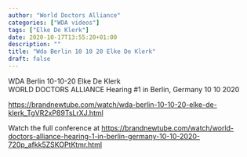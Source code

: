 ```yaml
---
author: "World Doctors Alliance"
categories: ["WDA videos"]
tags: ["Elke De Klerk"]
date: 2020-10-17T13:55:20+01:00
description: ""
title: "Wda Berlin 10 10 20 Elke De Klerk"
draft: false
---
```


WDA Berlin 10-10-20 Elke De Klerk  
⁣WORLD DOCTORS ALLIANCE Hearing #1 in Berlin, Germany 10 10 2020 ⁣ 

https://brandnewtube.com/watch/wda-berlin-10-10-20-elke-de-klerk_TgVR2xP89TsLrXJ.html 

Watch the full conference at  ⁣https://brandnewtube.com/watch/world-doctors-alliance-hearing-1-in-berlin-germany-10-10-2020-720p_afkk5ZSKOPtKtmr.html    ⁣

